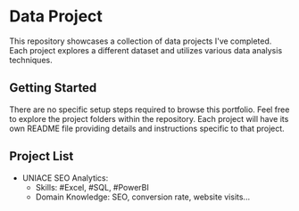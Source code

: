 # Data Project

This repository showcases a collection of data projects I've completed. Each project explores a different dataset and utilizes various data analysis techniques.

## Getting Started

There are no specific setup steps required to browse this portfolio. Feel free to explore the project folders within the repository. Each project will have its own README file providing details and instructions specific to that project.

## Project List

- UNIACE SEO Analytics:
  - Skills: #Excel, #SQL, #PowerBI
  - Domain Knowledge: SEO, conversion rate, website visits...
